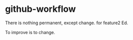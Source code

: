 # github-workflow



There is nothing permanent, except change. for feature2 Ed.

To improve is to change.
